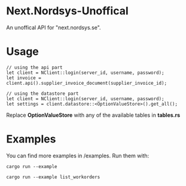 # Next.Nordsys-Unoffical
An unoffical API for "next.nordsys.se".

# Usage

```
// using the api part
let client = NClient::login(server_id, username, password);
let invoice = client.api().supplier_invoice_document(supplier_invoice_id);
```
```
// using the datastore part
let client = NClient::login(server_id, username, password);
let settings = client.datastore::<OptionValueStore>().get_all();
```

Replace **OptionValueStore** with any of the available tables in **tables.rs**

# Examples

You can find more examples in /examples. Run them with:
```
cargo run --example
```
```
cargo run --example list_workorders
```